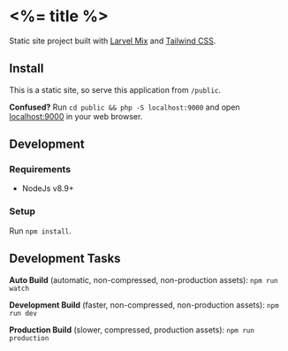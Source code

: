 # <%= title %>

Static site project built with [Larvel Mix](https://github.com/JeffreyWay/laravel-mix/tree/master/docs) and [Tailwind CSS](https://tailwindcss.com).


## Install

This is a static site, so serve this application from `/public`.

**Confused?** Run `cd public && php -S localhost:9000` and open [localhost:9000](http://localhost:9000) in your web browser.

## Development

### Requirements

* NodeJs v8.9+

### Setup

Run `npm install`.

## Development Tasks

**Auto Build** (automatic, non-compressed, non-production assets): `npm run watch`

**Development Build** (faster, non-compressed, non-production assets): `npm run dev`

**Production Build** (slower, compressed, production assets): `npm run production`
